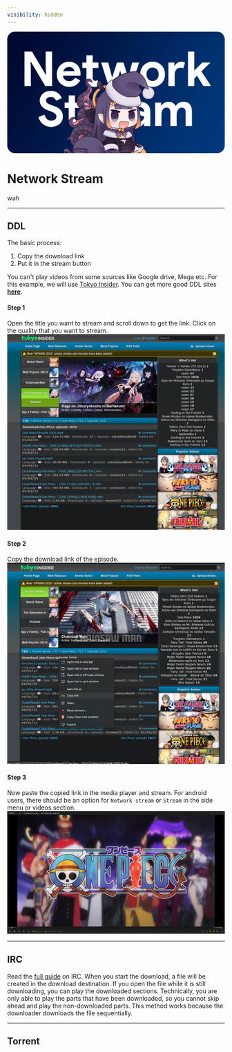```yaml
---
visibility: hidden
---
```

![](/static/thumb/nsw.png)

# Network Stream
wah
___
## DDL

The basic process:
1. Copy the download link
2. Put it in the stream button

You can't play videos from some sources like Google drive, Mega etc. For this example, we will use [Tokyo Insider](https://www.tokyoinsider.com/). You can get more good DDL sites [**here**](/Websites.md/#ddl-1).

#### Step 1
Open the title you want to stream and scroll down to get the link. Click on the quality that you want to stream.
![](/static/ss/ns/ddl_1.png)

#### Step 2
Copy the download link of the episode.
![](/static/ss/ns/ddl_2.png)

#### Step 3
Now paste the copied link in the media player and stream. For android users, there should be an option for `Network stream` or `Stream` in the side menu or videos section.
![](/static/ss/ns/ddl_3.png)


___
## IRC

Read the [full guide](/IRC.md) on IRC. When you start the download, a file will be created in the download destination. If you open the file while it is still downloading, you can play the downloaded sections. Technically, you are only able to play the parts that have been downloaded, so you cannot skip ahead and play the non-downloaded parts. This method works because the downloader downloads the file sequentially.

___
## Torrent


